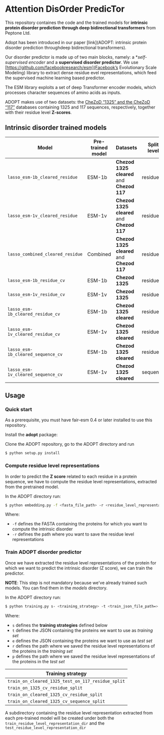 # Attention DisOrder  PredicTor

This repository containes the code and the trained models for **intrinsic protein disorder prediction through deep bidirectional transformers** from Peptone Ltd.

Adopt has been introduced in our paper [link](ADOPT: intrinsic protein disorder prediction throughdeep bidirectional transformers).

Our disorder predictor is made up of two main blocks, namely: a **self-supervised encoder* and a **supervised disorder predictor**. We use [https://github.com/facebookresearch/esm](Facebook’s Evolutionary Scale Modeling) library to extract dense residue evel representations, which feed the  supervised machine learning based predictor. 

The ESM library exploits a set of deep Transformer encoder models, which processes character sequences of amino acids as inputs.

ADOPT makes use of two datasets: the [CheZoD  “1325” and the CheZoD “117”](https://github.com/protein-nmr/CheZOD) databases containing 1325 and 117 sequences, respectively, together with their  residue level **Z-scores**.

## Intrinsic disorder trained models

| Model | Pre-trained model | Datasets | Split level | CV |
|-------|-------------------|----------|-------------|----|
| `lasso_esm-1b_cleared_residue` | ESM-1b | **Chezod 1325 cleared** and **Chezod 117** | residue | :x: |
| `lasso_esm-1v_cleared_residue` | ESM-1v | **Chezod 1325 cleared** and **Chezod 117** | residue | :x: |
| `lasso_combined_cleared_residue` | Combined | **Chezod 1325 cleared** and **Chezod 117** | residue | :x: |
| `lasso_esm-1b_residue_cv` | ESM-1b | **Chezod 1325** | residue | :white_check_mark: |
| `lasso_esm-1v_residue_cv` | ESM-1v | **Chezod 1325** | residue | :white_check_mark: |
| `lasso_esm-1b_cleared_residue_cv` | ESM-1b | **Chezod 1325 cleared** | residue | :white_check_mark: |
| `lasso_esm-1v_cleared_residue_cv` | ESM-1v | **Chezod 1325 cleared** | residue | :white_check_mark: |
| `lasso_esm-1b_cleared_sequence_cv` | ESM-1b | **Chezod 1325 cleared** | residue | :white_check_mark: |
| `lasso_esm-1v_cleared_sequence_cv` | ESM-1v | **Chezod 1325 cleared** | sequence | :white_check_mark: |

## Usage

### Quick start

As a prerequisite, you must have fair-esm 0.4 or later installed to use this repository.

Install the **adopt** package:

Clone the ADOPT repository, go to the ADOPT directory and run

```bash
$ python setup.py install
```

### Compute residue level representations

In order to predict the **Z score** related to each residue in a protein sequence, we have to compute the residue level representations, extracted from the pretrained model. 

In the ADOPT directory run:

```bash
$ python embedding.py -f <fasta_file_path> -r <residue_level_representation_dir>
```

Where:
* `-f` defines the FASTA containing the proteins for which you want to compute the intrinsic disorder
* `-r` defines the path where you want to save the residue level representations

### Train ADOPT disorder predictor

Once we have extracted the residue level representations of the protein for which we want to predict the intrinsic disorder (Z score), we can train the predictor.

**NOTE**: This step is not mandatory because we've already trained such models. You can find them in the *models* directory.

In the ADOPT directory run:

```bash
$ python training.py s- <training_strategy> -t <train_json_file_path=> -e <test_json_file_path=> -r <train_residue_level_representation_dir> -p <test_residue_level_representation_dir>'
```

Where:
* `s` defines the **training strategies** defined below
* `t` defines the JSON containing the proteins we want to use as *training set*
* `e` defines the JSON containing the proteins we want to use as *test set*
* `r` defines the path where we saved the residue level representations of the proteins in the *training set*
* `p` defines the path where we saved the residue level representations of the proteins in the *test set*

| Training strategy |
|-------------------|
| `train_on_cleared_1325_test_on_117_residue_split` |
| `train_on_1325_cv_residue_split`|
| `train_on_cleared_1325_cv_residue_split`|
| `train_on_cleared_1325_cv_sequence_split`|

A subdirectory containing the residue level representation extracted from each pre-trained model will be created under both the `train_residue_level_representation_dir` and the `test_residue_level_representation_dir`
